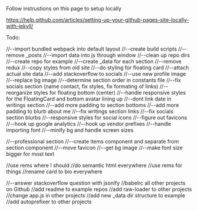 Follow instrustions on this page to setup locally

https://help.github.com/articles/setting-up-your-github-pages-site-locally-with-jekyll/

Todo:

//--import bundled webpack into default layout
//--create build scripts
//--remove _posts
//--import data into js through window
//--clean up repo dirs
//--create repo for example
//--create _data for each section
//--remove redux
//--copy styles from old site
//--do styling for floating card
//--attach actual site data
//--add stackoverflow to socials
//--use new profile image
//--replace bg image
//--determine section order in constants file
//--fix socials section (name contact, fix styles, fix formating of links)
//--reorganize styles for floating bottom (center)
//--handle responsive styles for the FloatingCard and bottom avatar lining up
//--dont link date in writings section
//--add more padding to section bottoms
//--add more padding to blurb about me
//--fix writings section links
//--fix socials section blurbs
//--responsive styles for social icons
//--figure out favicons
//--hook up google analytics
//--hook up vendor prefixes
//--handle importing font
//--minify bg and handle screen sizes

//--professional section
//--create items component and separate from section component
//--move favicon
//--get bg image
//--make font size bigger for most text

//use rems where I should
//do semantic html everywhere
//use rems for things
//rename card to bio everywhere


//--answer stackoverflow question with jsonify
//babelrc all other projects on Github
//add readme to example repos
//add raw-loader to other projects
//change app.js in other projects
//add new _data dir structure to example
//add autoprefixer to other projects

